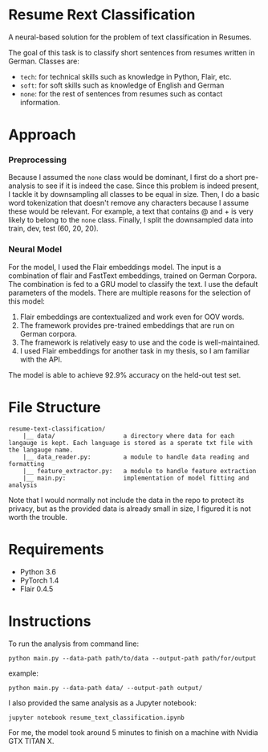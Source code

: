 # Resume Rext Classification

A neural-based solution for the problem of text classification in Resumes.

The goal of this task is to classify short sentences from resumes written in German.
Classes are:
* `tech`: for technical skills such as knowledge in Python, Flair, etc.
* `soft`: for soft skills such as knowledge of English and German
* `none`: for the rest of sentences from resumes such as contact information.


# Approach

### Preprocessing
Because I assumed the `none` class would be dominant, I first do a short pre-analysis to see if it is indeed the case.
Since this problem is indeed present, I tackle it by downsampling all classes to be equal in size. 
Then, I do a basic word tokenization that doesn't remove any characters because I assume these would be relevant. 
For example, a text that contains @ and + is very likely to belong to the `none` class. 
Finally, I split the downsampled data into train, dev, test (60, 20, 20).  


### Neural Model
For the model, I used the Flair embeddings model. The input is a combination of flair and FastText embeddings, trained
on German Corpora. The combination is fed to a GRU model to classify the text. 
I use the default parameters of the models. There are multiple reasons for the selection of this model:
1. Flair embeddings are contextualized and work even for OOV words.
2. The framework provides pre-trained embeddings that are run on German corpora.
3. The framework is relatively easy to use and the code is well-maintained.
4. I used Flair embeddings for another task in my thesis, so I am familiar with the API.

The model is able to achieve 92.9% accuracy on the held-out test set.

# File Structure 
```
resume-text-classification/
    |__ data/                   a directory where data for each langauge is kept. Each language is stored as a sperate txt file with the langauge name.
    |__ data_reader.py:         a module to handle data reading and formatting
    |__ feature_extractor.py:   a module to handle feature extraction  
    |__ main.py:                implementation of model fitting and analysis
```    

Note that I would normally not include the data in the repo to protect its privacy, 
but as the provided data is already small in size, I figured it is not worth the trouble.

# Requirements

* Python 3.6
* PyTorch 1.4
* Flair 0.4.5


# Instructions

To run the analysis from command line:

`python main.py --data-path path/to/data --output-path path/for/output`

example: 

`python main.py --data-path data/ --output-path output/`

I also provided the same analysis as a Jupyter notebook:

`jupyter notebook resume_text_classification.ipynb`


For me, the model took around 5 minutes to finish on a machine with Nvidia GTX TITAN X.


